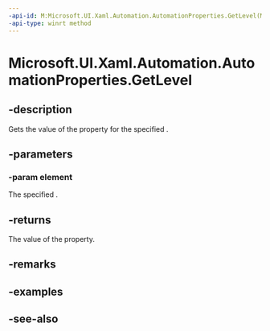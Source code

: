 ```yaml
---
-api-id: M:Microsoft.UI.Xaml.Automation.AutomationProperties.GetLevel(Microsoft.UI.Xaml.DependencyObject)
-api-type: winrt method
---
```


<!-- Method syntax
public int GetLevel(Windows.UI.Xaml.DependencyObject element)
-->

# Microsoft.UI.Xaml.Automation.AutomationProperties.GetLevel

## -description
Gets the value of the  property for the specified .

## -parameters
### -param element
The specified .

## -returns
The value of the  property.

## -remarks

## -examples

## -see-also
